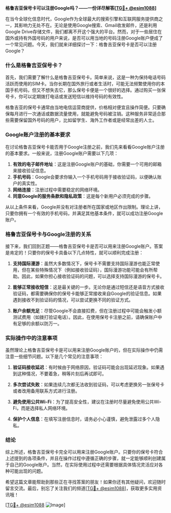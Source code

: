 **格鲁吉亚保号卡可以注册Google吗？——一份详尽解答[[TG💪+ @esim1088](https://t.me/s/esim1088)]**

在当今全球化信息时代，Google作为全球最大的搜索引擎和互联网服务提供商之一，其影响力无处不在。无论是使用Google搜索、Gmail收发邮件，还是利用Google Drive存储文件，我们都离不开这个强大的平台。然而，对于一些居住在国外或持有外国号码的用户来说，是否可以用当地的号码注册Google账户便成了一个常见问题。今天，我们就来详细探讨一下：格鲁吉亚保号卡是否可以注册Google？

### 什么是格鲁吉亚保号卡？

首先，我们需要了解什么是格鲁吉亚保号卡。简单来说，这是一种为保持电话号码活跃而使用的SIM卡。当你长期在国外旅行或者生活时，可能无法频繁使用你的本国手机号码，但又不想失去它，那么保号卡便是一个很好的选择。通过购买一张保号卡，你可以定期拨打电话或发送短信以维持号码的有效性。

格鲁吉亚的保号卡通常由当地电信运营商提供，价格相对便宜且操作简便。只要确保每月进行一次通话或数据流量使用，就能避免号码被注销。这种服务非常适合那些需要保留国外号码的用户，比如留学生、海外工作者或是经常出差的人士。

### Google账户注册的基本要求

在讨论格鲁吉亚保号卡能否用于Google注册之前，我们先来看看Google账户注册的基本要求。一般来说，注册Google账户需要以下几项：

1. **有效的电子邮件地址**：这是注册Google账户的基础，你需要一个可用的邮箱来接收验证信息。
2. **手机号码**：Google会要求你输入一个手机号码用于接收验证码，以便确认账户的真实性。
3. **网络连接**：注册过程中需要稳定的网络环境。
4. **同意Google的服务条款和隐私政策**：这是每个新用户必须完成的步骤。

从以上条件来看，Google并没有对注册者所在国家或地区作出限制。理论上讲，只要你拥有一个有效的手机号码，并满足其他基本条件，就可以成功注册Google账户。

### 格鲁吉亚保号卡与Google注册的关系

接下来，我们回到正题——格鲁吉亚保号卡是否可以用来注册Google账户。答案是肯定的！只要你的保号卡具备以下几点特性，就可以顺利完成注册：

1. **支持国际漫游**：虽然大多数情况下，保号卡不需要支持国际漫游也能正常使用，但在某些特殊情况下（例如接收验证码），国际漫游功能可能会有所帮助。因此，如果你担心接收验证码的问题，可以选择支持国际漫游的保号卡。
   
2. **能够正常接收短信**：这是最关键的一步。无论你是通过短信还是语音方式接收验证码，都需要确保你的保号卡能够正常接收来自Google的验证信息。如果遇到接收不到验证码的情况，可以尝试更换不同的验证方式。

3. **账户余额充足**：尽管Google不会直接扣费，但在注册过程中可能会触发小额测试费用（如拨打验证电话）。因此，在使用保号卡注册之前，请确保账户中有足够的余额以防万一。

### 实际操作中的注意事项

虽然理论上格鲁吉亚保号卡是可以用来注册Google账户的，但在实际操作中仍需注意一些细节问题。以下是几个常见的注意事项：

1. **验证码接收延迟**：有时候由于网络原因，验证码可能会出现延迟现象。如果遇到这种情况，不要着急，稍等片刻后再试即可。
   
2. **多次尝试失败**：如果连续几次都无法收到验证码，可以考虑更换另一张保号卡或者改用备用联系方式进行注册。

3. **避免使用公共Wi-Fi**：为了提高安全性，建议在注册时尽量避免使用公共Wi-Fi，而是选择私人网络环境。

4. **保护个人信息**：在填写注册信息时，请务必小心谨慎，避免泄露过多个人隐私。

### 结论

综上所述，格鲁吉亚保号卡完全可以用来注册Google账户。只要你的保号卡符合上述提到的各项条件，并且在操作过程中遵循正确的步骤，就一定能够顺利创建属于自己的Google账户。当然，在实际使用过程中还需要根据具体情况灵活应对各种可能出现的问题。

希望这篇文章能帮助到那些正在寻找答案的朋友！如果你还有其他疑问，欢迎随时留言交流。最后，别忘了关注我们的频道[[TG💪+ @esim1088](https://t.me/s/esim1088)]，获取更多实用资讯哦！

[[TG💪+ @esim1088](https://t.me/s/esim1088) ![Image](https://i.postimg.cc/4NQfJmqS/Snipaste-2025-05-13-00-14-12.png)]